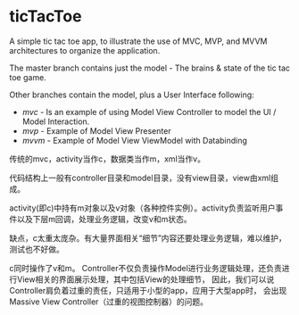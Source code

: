 # ticTacToe

A simple tic tac toe app, to illustrate the use of MVC, MVP, and MVVM architectures to organize the application.

The master branch contains just the model - The brains & state of the tic tac toe game.

Other branches contain the model, plus a User Interface following:
* *mvc* - Is an example of using Model View Controller to model the UI / Model Interaction.
* *mvp* - Example of Model View Presenter
* *mvvm* - Example of Model View ViewModel with Databinding 


传统的mvc，activity当作c，数据类当作m，xml当作v。

代码结构上一般有controller目录和model目录，没有view目录，view由xml组成。

activity(即c)中持有m对象以及v对象（各种控件实例）。activity负责监听用户事件以及下层m回调，处理业务逻辑，改变v和m状态。

缺点，c太重太庞杂。有大量界面相关“细节”内容还要处理业务逻辑，难以维护，测试也不好做。

c同时操作了v和m。
Controller不仅负责操作Model进行业务逻辑处理，还负责进行View相关的界面展示处理，其中包括View的处理细节，
因此，我们可以说Controller肩负着过重的责任，只适用于小型的app，应用于大型app时，
会出现Massive View Controller（过重的视图控制器）的问题。

